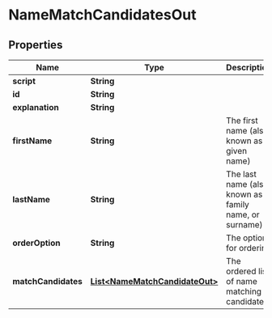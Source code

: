
# NameMatchCandidatesOut

## Properties
Name | Type | Description | Notes
------------ | ------------- | ------------- | -------------
**script** | **String** |  |  [optional]
**id** | **String** |  |  [optional]
**explanation** | **String** |  |  [optional]
**firstName** | **String** | The first name (also known as given name) |  [optional]
**lastName** | **String** | The last name (also known as family name, or surname) |  [optional]
**orderOption** | **String** | The option for ordering |  [optional]
**matchCandidates** | [**List&lt;NameMatchCandidateOut&gt;**](NameMatchCandidateOut.md) | The ordered list of name matching candidates |  [optional]



